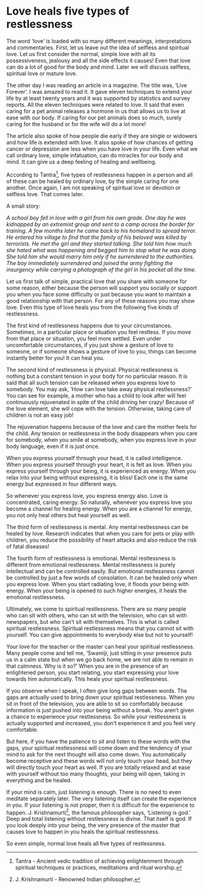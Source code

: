 # Love heals five types of restlessness

The word ‘love’ is loaded with so many
different meanings, interpretations and
commentaries. First, let us leave out the
idea of selfless and spiritual love. Let us
first consider the normal, simple love with
all its possessiveness, jealousy and all the
side effects it causes! Even that love can
do a lot of good for the body and mind.
Later we will discuss selfless, spiritual love
or mature love.

The other day I was reading an article in a
magazine. The title was, ‘Live Forever’. I
was amazed to read it. It gave eleven
techniques to extend your life by at least
twenty years and it was supported by
statistics and survey reports. All the eleven
techniques were related to love. It said that
even caring for a pet animal releases a
hormone in us that allows us to live at ease
with our body. If caring for our pet
animals does so much, surely caring for the
husband or for the wife will do a lot more!

The article also spoke of how people die
early if they are single or widowers and
how life is extended with love. It also spoke
of how chances of getting cancer or
depression are less when you have love in
your life. Even what we call ordinary love,
simple infatuation, can do miracles for our
body and mind. It can give us a deep feeling
of healing and wellbeing.

According to Tantra[^1], five types of
restlessness happen in a person and all of
these can be healed by ordinary love, by
the simple caring for one another. Once
again, I am not speaking of spiritual love
or devotion or selfless love. That comes
later.

A small story:

_A school boy fell in love with a girl from
his own grade.
One day he was kidnapped by an
extremist group and sent to a camp
across the border for training. A few
months later he came back to his
homeland to spread terror.
He entered his village to find that the
family of his beloved was killed by
terrorists.
He met the girl and they started talking.
She told him how much she hated what
was happening and begged him to stop
what he was doing. She told him she
would marry him only if he surrendered
to the authorities.
The boy
immediately
surrendered
and joined the
army fighting
the insurgency while carrying a
photograph of the girl in his pocket all
the time._

Let us first talk of simple, practical love
that you share with someone for some
reason, either because the person will
support you socially or support you when
you face some difficulty or just because
you want to maintain a good relationship
with that person. For any of these reasons
you may show love. Even this type of love
heals you from the following five kinds of
restlessness.

The first kind of restlessness happens due
to your circumstances. Sometimes, in a
particular place or situation you feel
restless. If you move from that place or
situation, you feel more settled. Even under
uncomfortable circumstances, if you just
show a gesture of love to someone, or if
someone shows a gesture of love to you,
things can become instantly better for you!
It can heal you.

The second kind of restlessness is physical.
Physical restlessness is nothing but a
constant tension in your body for no
particular reason. It is said that all such
tension can be released when you express
love to somebody. You may ask, ‘How can
love take away physical restlessness?’ You
can see for example, a mother who has a
child to look after will feel continuously
rejuvenated in spite of the child driving
her crazy! Because of the love element,
she will cope with the tension. Otherwise,
taking care of children is not an easy job!

The rejuvenation happens because of the
love and care the mother feels for the child.
Any tension or restlessness in the body
disappears when you care for somebody,
when you smile at somebody, when you
express love in your body language, even
if it is just once.

When you express yourself through your
head, it is called intelligence. When you
express yourself through your heart, it is
felt as love. When you express yourself
through your being, it is experienced as
energy. When you relax into your being
without expressing, it is bliss! Each one is
the same energy but expressed in four
different ways.

So whenever you express love, you express
energy also. Love is concentrated, caring
energy. So naturally, whenever you express
love you become a channel for healing
energy. When you are a channel for energy,
you not only heal others but heal yourself
as well.

The third form of restlessness is mental.
Any mental restlessness can be healed by
love. Research indicates that when you care
for pets or play with children, you reduce
the possibility of heart attacks and also
reduce the risk of fatal diseases!

The fourth form of restlessness is
emotional. Mental restlessness is different
from emotional restlessness. Mental
restlessness is purely intellectual and can
be controlled easily. But emotional
restlessness cannot be controlled by just a
few words of consolation. It can be healed
only when you express love. When you
start radiating love, it floods your being
with energy. When your being is opened
to such higher energies, it heals the
emotional restlessness.

Ultimately, we come to spiritual
restlessness. There are so many people who
can sit with others, who can sit with the
television, who can sit with newspapers,
but who can’t sit with themselves. This is
what is called spiritual restlessness.
Spiritual restlessness means that you
cannot sit with yourself. You can give
appointments to everybody else but not to
yourself!

Your love for the teacher or the master can
heal your spiritual restlessness. Many
people come and tell me, ‘Swamiji, just
sitting in your presence puts us in a calm
state but when we go back home, we are
not able to remain in that calmness. Why
is it so?’ When you are in the presence of
an enlightened person, you start relating,
you start expressing your love towards him
automatically.
This heals
your spiritual
restlessness.

If you observe
when I speak,
I often give long gaps between words. The
gaps are actually used to bring down your
spiritual restlessness. When you sit in front
of the television, you are able to sit so
comfortably because information is just
pushed into your being without a break.
You aren’t given a chance to experience
your restlessness. So while your
restlessness is actually supported and
increased, you don’t experience it and you
feel very comfortable.

But here, if you have the patience to sit
and listen to these words with the gaps,
your spiritual restlessness will come down
and the tendency of your mind to ask for
the next thought will also come down. You
automatically become receptive and these
words will not only touch your head, but
they will directly touch your heart as well.
If you are totally relaxed and at ease with
yourself without too many thoughts, your
being will open, taking in everything and
be healed.

If your mind is calm, just listening is
enough. There is no need to even meditate
separately later. The very listening itself
can create the experience in you. If your
listening is not proper, then it is difficult
for the experience to happen. J.
Krishnamurti[^2], the famous
philosopher says, ‘Listening is god.’ Deep
and total listening without restlessness is
divine. That itself is god. If you look
deeply into your being, the very presence
of the master that causes love to happen
in you heals the spiritual restlessness.

So even simple, normal love heals all five
types of restlessness.

[^1]:Tantra - Ancient vedic tradition of achieving enlightenment through spiritual techniques or practices, meditations
and ritual worship.
[^2]:J. Krishnamurti - Renowned Indian philosopher.
